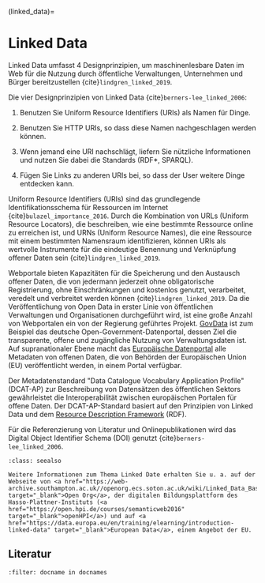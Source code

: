 (linked_data)=
# Linked Data

Linked Data umfasst 4 Designprinzipien, um maschinenlesbare Daten im Web für die Nutzung durch öffentliche Verwaltungen, Unternehmen und Bürger bereitzustellen {cite}`lindgren_linked_2019`.

Die vier Designprinzipien von Linked Data {cite}`berners-lee_linked_2006`:

1. Benutzen Sie Uniform Resource Identifiers (URIs) als Namen für Dinge.

2. Benutzen Sie HTTP URIs, so dass diese Namen nachgeschlagen werden können.

3. Wenn jemand eine URI nachschlägt, liefern Sie nützliche Informationen und nutzen Sie dabei die Standards (RDF*, SPARQL).

4. Fügen Sie Links zu anderen URIs bei, so dass der User weitere Dinge entdecken kann.

Uniform Resource Identifiers (URIs) sind das grundlegende Identifikationsschema für Ressourcen im Internet {cite}`bulazel_importance_2016`. Durch die Kombination von URLs (Uniform Resource Locators), die beschreiben, wie eine bestimmte Ressource online zu erreichen ist, und URNs (Uniform Resource Names), die eine Ressource mit einem bestimmten Namensraum identifizieren, können URIs als wertvolle Instrumente für die eindeutige Benennung und Verknüpfung offener Daten sein {cite}`lindgren_linked_2019`.

Webportale bieten Kapazitäten für die Speicherung und den Austausch offener Daten, die von jedermann jederzeit ohne obligatorische Registrierung, ohne Einschränkungen und kostenlos genutzt, verarbeitet, veredelt und verbreitet werden können {cite}`lindgren_linked_2019`. Da die Veröffentlichung von Open Data in erster Linie von öffentlichen Verwaltungen und Organisationen durchgeführt wird, ist eine große Anzahl von Webportalen ein von der Regierung geführtes Projekt. <a href="https://www.govdata.de/" target="_blank">GovData</a> ist zum Beispiel das deutsche Open-Government-Datenportal, dessen Ziel die transparente, offene und zugängliche Nutzung von Verwaltungsdaten ist. Auf supranationaler Ebene macht das <a href="https://data.europa.eu/de" target="_blank">Europäische Datenportal</a> alle Metadaten von offenen Daten, die von Behörden der Europäischen Union (EU) veröffentlicht werden, in einem Portal verfügbar.

Der Metadatenstandard "Data Catalogue Vocabulary Application Profile" (DCAT-AP) zur Beschreibung von Datensätzen des öffentlichen Sektors gewährleistet die Interoperabilität zwischen europäischen Portalen für offene Daten. Der DCAT-AP-Standard basiert auf den Prinzipien von Linked Data und dem <a href="https://www.w3.org/RDF/" target="_blank">Resource Description Framework</a> (RDF). 

Für die Referenzierung von Literatur und Onlinepublikationen wird das Digital Object Identifier Schema (DOI) genutzt {cite}`berners-lee_linked_2006`.  

```{admonition} Weitere Informationen
:class: seealso

Weitere Informationen zum Thema Linked Date erhalten Sie u. a. auf der Webseite von <a href="https://web-archive.southampton.ac.uk//openorg.ecs.soton.ac.uk/wiki/Linked_Data_Basics_for_Techies.html" target="_blank">Open Org</a>, der digitalen Bildungsplattform des Hasso-Plattner-Instituts (<a href="https://open.hpi.de/courses/semanticweb2016" target="_blank">openHPI</a>) und auf <a href="https://data.europa.eu/en/training/elearning/introduction-linked-data" target="_blank">European Data</a>, einem Angebot der EU.
```

## Literatur
```{bibliography}
:filter: docname in docnames
```